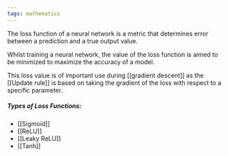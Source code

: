 ```yaml
---
tags: mathematics
---
```

The loss function of a neural network is a metric that determines error between a prediction and a true output value.

Whilst training a neural network, the value of the loss function is aimed to be minimized to maximize the accuracy of a model.

This loss value is of important use during [[gradient descent]] as the [[Update rule]] is based on taking the gradient of the loss with respect to a specific parameter.

##### Types of Loss Functions:
- [[Sigmoid]]
- [[ReLU]]
- [[Leaky ReLU]]
- [[Tanh]]